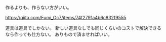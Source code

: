 作るよりも、作らない方がいい。

https://qiita.com/Fumi_Oc7/items/74f2791a4b6c832f9555

道具は道具でしかない。
新しい道具なしでも同じくらいのコストで解決できるなら作っても仕方ない。
ありもので済ませればいい。
